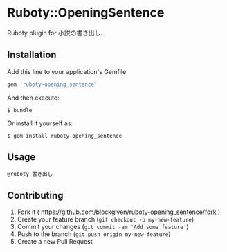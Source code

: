 # Ruboty::OpeningSentence

Ruboty plugin for 小説の書き出し.

## Installation

Add this line to your application's Gemfile:

```ruby
gem 'ruboty-opening_sentence'
```

And then execute:

    $ bundle

Or install it yourself as:

    $ gem install ruboty-opening_sentence

## Usage

    @ruboty 書き出し

## Contributing

1. Fork it ( https://github.com/blockgiven/ruboty-opening_sentence/fork )
2. Create your feature branch (`git checkout -b my-new-feature`)
3. Commit your changes (`git commit -am 'Add some feature'`)
4. Push to the branch (`git push origin my-new-feature`)
5. Create a new Pull Request
